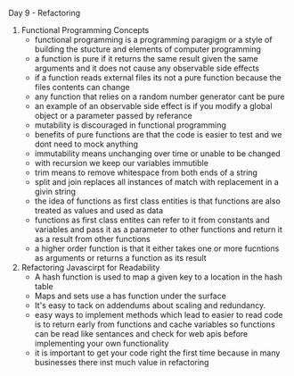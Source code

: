 Day 9 - Refactoring
  1. Functional Programming Concepts
     - functional programming is a programming paragigm or a style of building the stucture and elements of computer programming
     - a function is pure if it returns the same result given the same arguments and it does not cause any observable side effects
     - if a function reads external files its not a pure function because the files contents can change
     - any function that relies on a random number generator cant be pure
     - an example of an observable side effect is if you modify a global object or a parameter passed by referance
     - mutability is discouraged in functional programming
     - benefits of pure functions are that the code is easier to test and we dont need to mock anything
     - immutability  means unchanging over time or unable to be changed
     - with recursion we keep our variables immutible
     - trim means to remove whitespace from both ends of a string
     - split and join replaces all instances of match with replacement in a givin string
     - the idea of functions as first class entities is that functions are also treated as values and used as data
     - functions as first class entites can refer to it from constants and variables and pass it as a parameter to other functions and return it as a result from other functions
     - a higher order function is that it either takes one or more fucntions as arguments or returns a function as its result
  2. Refactoring Javascirpt for Readability
     - A hash function is used to map a given key to a location in the hash table
     - Maps and sets use a has function under the surface
     - It's easy to tack on addendums about scaling and redundancy.
     - easy ways to implement methods which lead to easier to read code is to return early from functions and cache variables so functions can be read like sentances and check for web apis before implementing your own functionality
     - it is important to get your code right the first time because in many businesses there inst much value in refactoring

